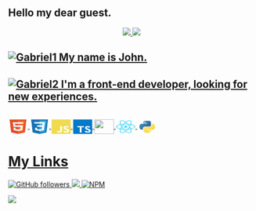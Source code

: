 ## Hello my dear guest.

<div align="center">
  <a href="https://github.com/JohnBR82">
  <img height="150em" src="https://github-readme-stats.vercel.app/api?username=Gabriel3640&show_icons=true&theme=dark&include_all_commits=true&count_private=true"/>
  <img height="150em" src="https://github-readme-stats.vercel.app/api/top-langs/?username=Gabriel3640&layout=compact&langs_count=7&theme=dark"/>
</div>

 ## <img  alt="Gabriel1" height="30" width="40" src="https://icongr.am/clarity/check.svg?size=148&color=00b81f"> My name is John.
 ## <img  alt="Gabriel2" height="30" width="40" src="https://icongr.am/clarity/check.svg?size=148&color=00b81f"> I'm a front-end developer, looking for new experiences.


  
<div style="display: inline_block"><br>
  <img align="center" alt="Gabriel-HTML" height="30" width="40" src="https://raw.githubusercontent.com/devicons/devicon/master/icons/html5/html5-original.svg">  
  <img align="center" alt="Gabriel-CSS" height="30" width="40" src="https://raw.githubusercontent.com/devicons/devicon/master/icons/css3/css3-original.svg">
  <img align="center" alt="Gabriel-Js" height="30" width="40" src="https://raw.githubusercontent.com/devicons/devicon/master/icons/javascript/javascript-plain.svg">
  <img align="center" alt="Gabriel-Ts" height="30" width="40" src="https://raw.githubusercontent.com/devicons/devicon/master/icons/typescript/typescript-plain.svg">
  <img align="center" height="30" width="40" src="https://icongr.am/devicon/vuejs-original.svg?size=128&color=currentColor">
  <img align="center" alt="Gabriel-React" height="30" width="40" src="https://raw.githubusercontent.com/devicons/devicon/master/icons/react/react-original.svg">
  

  
<img align="center" alt="Gabriel-Python" height="30" width="40" src="https://raw.githubusercontent.com/devicons/devicon/master/icons/python/python-original.svg">

</div>

# My Links
![GitHub followers](https://img.shields.io/github/followers/Gabriel3640?label=Follow&style=social)
![](https://visitor-badge.glitch.me/badge?page_id=JohnBR82)
![NPM](https://img.shields.io/npm/l/create-react-app)

<div> 
    <a href="https://twitter.com/Gabriel84321563" target="_blank"><img src="https://img.shields.io/badge/Twitter-1DA1F2?style=for-the-badge&logo=twitter&logoColor=white" target="_blank"></a> 

 
</div>

